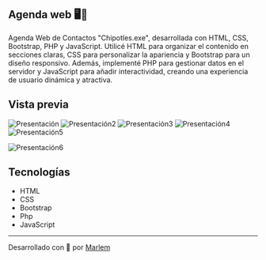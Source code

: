## Agenda web 🖥️📲

Agenda Web de Contactos "Chipotles.exe", desarrollada con HTML, CSS, Bootstrap, PHP y JavaScript. Utilicé HTML para organizar el contenido en secciones claras, CSS para personalizar la apariencia y Bootstrap para un diseño responsivo. Además, implementé PHP para gestionar datos en el servidor y JavaScript para añadir interactividad, creando una experiencia de usuario dinámica y atractiva.

## Vista previa
![Presentación](../AgendaWeb/Readme/1.jpeg)
![Presentación2](../AgendaWeb/Readme/1.5.jpeg)
![Presentación3](../AgendaWeb/Readme/2.jpeg)
![Presentación4](../AgendaWeb/Readme/3.jpeg)
![Presentación5](../AgendaWeb/Readme/4.jpeg)

![Presentación6](../AgendaWeb/Readme/5.jpeg)


## Tecnologías
* HTML
* CSS
* Bootstrap
* Php
* JavaScript


---
Desarrollado con 🩷 por [Marlem](https://portafolio-umber-alpha.vercel.app/)

